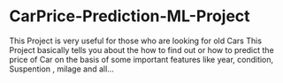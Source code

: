 # CarPrice-Prediction-ML-Project
This Project is very useful for those who are looking for old Cars 
This Project basically tells you about the how to find out or how to predict the price of Car on the basis of some important features 
like year, condition, Suspention , milage and all...
